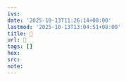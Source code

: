 ```yaml
---
ivs:
date: '2025-10-13T11:26:14+08:00'
lastmod: '2025-10-13T13:04:51+08:00'
title: 󰎪
url: 󰎪
tags: []
hex: 
src:
note:
---
```

